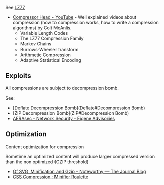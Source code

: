 See [LZ77](Algorithms#LZ77)

- [Compressor Head - YouTube](https://www.youtube.com/playlist?list=PLOU2XLYxmsIJGErt5rrCqaSGTMyyqNt2H) - Well explained videos about compression (how to compression works, how to write a compression algorithms) by Colt McAnlis.
	- Variable Length Codes
	- The LZ77 Compression Family
	- Markov Chains
	- Burrows-Wheeler transform
	- Arithmetic Compression
	- Adaptive Statistical Encoding

## Exploits

All compressions are subject to decompression bomb.

See:

- [Deflate Decompression Bomb](Deflate#Decompression Bomb)
- [ZIP Decompression Bomb](ZIP#Decompression Bomb)
- [AERAsec - Network Security - Eigene Advisories](http://www.aerasec.de/security/advisories/decompression-bomb-vulnerability.html)

## Optimization

Content optimization for compression

Sometime an optimized content will produce larger compressed version than the non optimized (GZIP threshold)

- [Of SVG, Minification and Gzip – Noteworthy — The Journal Blog](https://blog.usejournal.com/of-svg-minification-and-gzip-21cd26a5d007)
- [CSS Compression : Minifier Roulette](http://mainroach.blogspot.fr/2013/07/css-compression-minifier-roulette.html)
